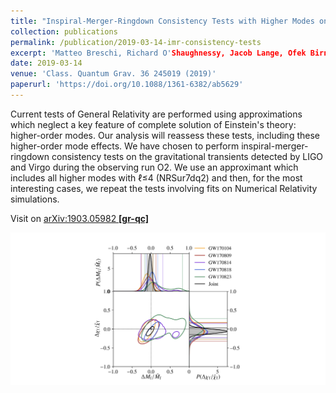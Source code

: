 ```yaml
---
title: "Inspiral-Merger-Ringdown Consistency Tests with Higher Modes on Gravitational Signals from the Second Observing Run of LIGO and Virgo"
collection: publications
permalink: /publication/2019-03-14-imr-consistency-tests
excerpt: 'Matteo Breschi, Richard O'Shaughnessy, Jacob Lange, Ofek Birnholtz'
date: 2019-03-14
venue: 'Class. Quantum Grav. 36 245019 (2019)'
paperurl: 'https://doi.org/10.1088/1361-6382/ab5629'
---
```


Current tests of General Relativity are performed using approximations which neglect a key feature of complete solution of Einstein's theory: higher-order modes. Our analysis will reassess these tests, including these higher-order mode effects. We have chosen to perform inspiral-merger-ringdown consistency tests on the gravitational transients detected by LIGO and Virgo during the observing run O2. We use an approximant which includes all higher modes with ℓ≤4 (NRSur7dq2) and then, for the most interesting cases, we repeat the tests involving fits on Numerical Relativity simulations.

Visit on [arXiv:1903.05982 **[gr-qc]**](https://arxiv.org/abs/1903.05982)

![Figure](/images/publications/2019-03-14-imr-consistency-tests.png)
